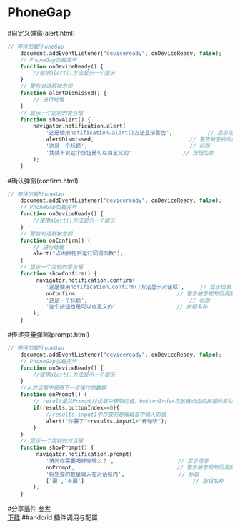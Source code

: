 PhoneGap
========

#自定义弹窗(alert.html)
```php
// 等待加载PhoneGap
	document.addEventListener("deviceready", onDeviceReady, false); 
	// PhoneGap加载完毕
	function onDeviceReady() {
		//使用alert()方法显示一个提示
	}
	// 警告对话框被忽视
	function alertDismissed() {
		// 进行处理
	}
	// 显示一个定制的警告框
	function showAlert() {
		navigator.notification.alert(
			'这是使用notification.alert()方法显示警告',           // 显示信息
			alertDismissed,								 // 警告被忽视的回调函数
			'这是一个标题',								 // 标题
			'我就不说这个按钮是可以自定义的'                // 按钮名称
		);
	}
```
#确认弹窗(confirm.html)
```php
// 等待加载PhoneGap
	document.addEventListener("deviceready", onDeviceReady, false); 
	// PhoneGap加载完毕
	function onDeviceReady() {
		//使用alert()方法显示一个提示
	}
	// 警告对话框被忽视
	function onConfirm() {
		// 进行处理
		alert("点击按钮后运行回调函数");
	}
	// 显示一个定制的警告框
	function showConfirm() {
		 navigator.notification.confirm(
			'这是使用notification.confirm()方法显示对话框',  	 // 显示信息
			onConfirm,								 // 警告被忽视的回调函数
			'这是一个标题',								 // 标题
			'这个按钮也是可以自定义的'             		 // 按钮名称
		);
	}
```

#传递变量弹窗(prompt.html)
```php
// 等待加载PhoneGap
	document.addEventListener("deviceready", onDeviceReady, false); 
	// PhoneGap加载完毕
	function onDeviceReady() {
		//使用alert()方法显示一个提示
	}
	//从对话框中获得下一步操作的数据
	function onPrompt() {
		// result是从Prompt对话框中获取的值，buttonIndex存放被点击的按钮的索引
		if(results.buttonIndex==0){
			//results.input1中存放的是编辑框中输入的值
			alert("你要了"+results.input1+"杯咖啡");
		}
	}
	// 显示一个定制的对话框
	function showPrompt() {
		 navigator.notification.prompt(
			'请问你需要喝杯咖啡么？',                    // 显示信息
			onPrompt,								 // 警告被忽视的回调函数
			'将想要的数量输入在对话框内',				 // 标题
			['要','不要']                                  // 按钮名称
		);
	}
```
#分享插件
[参考](http://bbs.phonegap100.com/forum.php?mod=viewthread&tid=885&highlight=phonegap%2B%E5%88%86%E4%BA%AB)  
[下载](http://dev.umeng.com/social/phonegap/share/quick-integration)
##andorid 插件调用与配置

